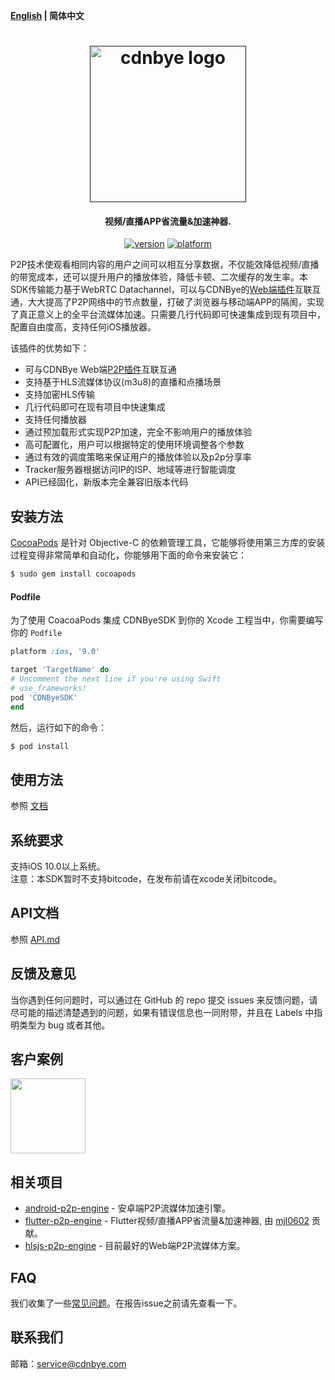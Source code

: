 **[English](README.md) | 简体中文**

<h1 align="center"><a href="" target="_blank" rel="noopener noreferrer"><img width="250" src="https://cdnbye.oss-cn-beijing.aliyuncs.com/pic/cdnbye.png" alt="cdnbye logo"></a></h1>
<h4 align="center">视频/直播APP省流量&加速神器.</h4>
<p align="center">
<a href="https://cocoapods.org/pods/CDNByeSDK"><img src="https://img.shields.io/cocoapods/v/CDNByeSDK.svg?style=flat" alt="version"></a>
<a href="https://cocoapods.org/pods/CDNByeSDK"><img src="https://img.shields.io/cocoapods/p/CDNByeSDK.svg?style=flat" alt="platform"></a>
</p>

P2P技术使观看相同内容的用户之间可以相互分享数据，不仅能效降低视频/直播的带宽成本，还可以提升用户的播放体验，降低卡顿、二次缓存的发生率。本SDK传输能力基于WebRTC Datachannel，可以与CDNBye的[Web端插件](https://github.com/cdnbye/hlsjs-p2p-engine)互联互通，大大提高了P2P网络中的节点数量，打破了浏览器与移动端APP的隔阂，实现了真正意义上的全平台流媒体加速。只需要几行代码即可快速集成到现有项目中，配置自由度高，支持任何iOS播放器。

该插件的优势如下：
- 可与CDNBye Web端[P2P插件](https://github.com/cdnbye/hlsjs-p2p-engine)互联互通
- 支持基于HLS流媒体协议(m3u8)的直播和点播场景
- 支持加密HLS传输
- 几行代码即可在现有项目中快速集成
- 支持任何播放器
- 通过预加载形式实现P2P加速，完全不影响用户的播放体验
- 高可配置化，用户可以根据特定的使用环境调整各个参数
- 通过有效的调度策略来保证用户的播放体验以及p2p分享率
- Tracker服务器根据访问IP的ISP、地域等进行智能调度
- API已经固化，新版本完全兼容旧版本代码

## 安装方法

[CocoaPods](https://cocoapods.org/) 是针对 Objective-C 的依赖管理工具，它能够将使用第三方库的安装过程变得非常简单和自动化，你能够用下面的命令来安装它：

```bash
$ sudo gem install cocoapods
```

#### Podfile

为了使用 CoacoaPods 集成 CDNByeSDK 到你的 Xcode 工程当中，你需要编写你的 `Podfile`

```ruby
platform :ios, '9.0'

target 'TargetName' do
# Uncomment the next line if you're using Swift
# use_frameworks!
pod 'CDNByeSDK'
end
```

然后，运行如下的命令：

```bash
$ pod install
```

## 使用方法
参照 [文档](https://docs.cdnbye.com/#/ios/usage)

## 系统要求
支持iOS 10.0以上系统。
<br>注意：本SDK暂时不支持bitcode，在发布前请在xcode关闭bitcode。

## API文档
参照 [API.md](https://docs.cdnbye.com/#/ios/API)

## 反馈及意见

当你遇到任何问题时，可以通过在 GitHub 的 repo 提交 issues 来反馈问题，请尽可能的描述清楚遇到的问题，如果有错误信息也一同附带，并且在 Labels 中指明类型为 bug 或者其他。

## 客户案例
[<img src="https://cdnbye.oss-cn-beijing.aliyuncs.com/pic/dxxw.png" width="120">](https://apps.apple.com/cn/app/%E5%A4%A7%E8%B1%A1%E6%96%B0%E9%97%BB-%E6%B2%B3%E5%8D%97%E7%83%AD%E7%82%B9%E6%96%B0%E9%97%BB%E8%B5%84%E8%AE%AF/id1463164699)

## 相关项目
- [android-p2p-engine](https://gitee.com/cdnbye/android-p2p-engine) - 安卓端P2P流媒体加速引擎。
- [flutter-p2p-engine](https://gitee.com/cdnbye/flutter-p2p-engine) - Flutter视频/直播APP省流量&加速神器, 由 [mjl0602](https://github.com/mjl0602) 贡献。
- [hlsjs-p2p-engine](https://gitee.com/cdnbye/hlsjs-p2p-engine) - 目前最好的Web端P2P流媒体方案。

## FAQ
我们收集了一些[常见问题](https://docs.cdnbye.com/#/FAQ)。在报告issue之前请先查看一下。

## 联系我们
邮箱：service@cdnbye.com
